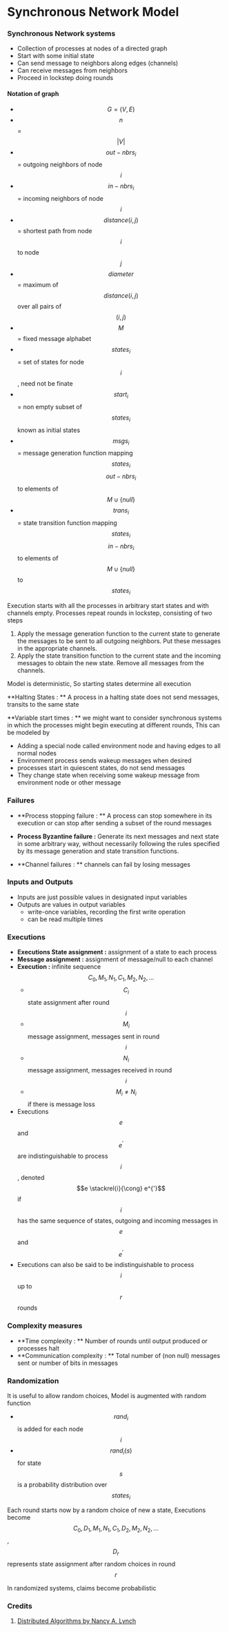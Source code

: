 # Synchronous Network Model

### Synchronous Network systems

* Collection of processes at nodes of a directed graph
* Start with some initial state
* Can send message to neighbors along edges (channels)
* Can receive messages from neighbors
* Proceed in lockstep doing rounds

#### Notation of graph

* $$G = (V, E)$$
* $$n$$ = $$|V|$$
* $$out-nbrs_i$$ = outgoing neighbors of node $$i$$
* $$in-nbrs_i$$ = incoming neighbors of node $$i$$
* $$distance(i, j)$$ = shortest path from node $$i$$ to node $$j$$
* $$diameter$$ = maximum of $$distance(i, j)$$ over all pairs of $$(i, j)$$
* $$M$$ = fixed message alphabet
* $$states_i$$ = set of states for node $$i$$, need not be finate
* $$start_i$$ = non empty subset of $$states_i$$ known as initial states
* $$msgs_i$$ = message generation function mapping $$states_i$$ $$out-nbrs_i$$ to elements of $$M \cup \{null\}$$
* $$trans_i$$ = state transition function mapping $$states_i$$ $$in-nbrs_i$$ to elements of $$M \cup \{null\}$$ to $$states_i$$


Execution starts with all the processes in arbitrary start states and with channels empty. Processes repeat rounds in lockstep, consisting of two steps

1. Apply the message generation function to the current state to generate the messages to be sent to all outgoing neighbors. Put these messages in the appropriate channels.
2. Apply the state transition function to the current state and the incoming messages to obtain the new state. Remove all messages from the channels.

Model is deterministic, So starting states determine all execution

**Halting States : ** A process in a halting state does not send messages, transits to the same state

**Variable start times : ** we might want to consider synchronous systems in which the processes might begin executing at different rounds, This can be modeled by 
* Adding a special node called environment node and having edges to all normal nodes
* Environment process sends wakeup messages when desired
* processes start in quiescent states, do not send messages
* They change state when receiving some wakeup message from environment node or other message

### Failures

* **Process stopping failure : ** A process can stop somewhere in its execution or can stop after sending a subset of the round messages

* **Process Byzantine failure :** Generate its next messages and next state in some arbitrary way, without necessarily following the rules specified by its message generation and state transition functions.

* **Channel failures : ** channels can fail by losing messages

### Inputs and Outputs

* Inputs are just possible values in designated
input variables
* Outputs are values in output variables
    * write-once variables, recording the first write operation
    * can be read multiple times
    
### Executions

* **Executions State assignment :** assignment of a state to each process
* **Message assignment :** assignment of message/null to each channel
* **Execution :** infinite sequence $$C_0, M_1, N_1, C_1, M_2, N_2, ...$$
    * $$C_i$$ state assignment after round $$i$$
    * $$M_i$$ message assignment, messages sent in round $$i$$
    * $$N_i$$ message assignment, messages received in round $$i$$
    * $$M_i \ne N_i$$ if there is message loss
* Executions $$e$$ and $$e^{'}$$ are indistinguishable to process $$i$$, denoted $$e \stackrel{i}{\cong} e^{'}$$ if $$i$$ has the same sequence of states, outgoing and incoming messages in $$e$$ and $$e^{'}$$
* Executions can also be said to be indistinguishable to process $$i$$ up to $$r$$ rounds

### Complexity measures

* **Time complexity : ** Number of rounds until output produced or processes halt
* **Communication complexity : ** Total number of (non null) messages sent or number of bits in messages

### Randomization

It is useful to allow random choices, Model is augmented with random function
* $$rand_i$$ is added for each node $$i$$
* $$rand_i(s)$$ for state $$s$$ is a probability distribution over $$states_i$$

Each round starts now by a random choice of new a state, Executions become $$C_0, D_1, M_1, N_1, C_1, D_2, M_2, N_2, ...$$, $$D_r$$ represents state assignment after random choices in round $$r$$

In randomized systems, claims become probabilistic


### Credits

1. [Distributed Algorithms by Nancy A. Lynch](https://www.amazon.com/Distributed-Algorithms-Kaufmann-Management-Systems/dp/1558603484)

